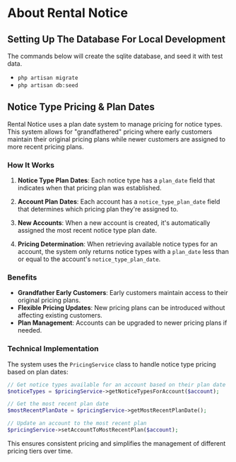 # About Rental Notice

## Setting Up The Database For Local Development

The commands below will create the sqlite database, and seed it with test data.

-   `php artisan migrate`
-   `php artisan db:seed`

## Notice Type Pricing & Plan Dates

Rental Notice uses a plan date system to manage pricing for notice types. This system allows for "grandfathered" pricing where early customers maintain their original pricing plans while newer customers are assigned to more recent pricing plans.

### How It Works

1. **Notice Type Plan Dates**: Each notice type has a `plan_date` field that indicates when that pricing plan was established.

2. **Account Plan Dates**: Each account has a `notice_type_plan_date` field that determines which pricing plan they're assigned to.

3. **New Accounts**: When a new account is created, it's automatically assigned the most recent notice type plan date.

4. **Pricing Determination**: When retrieving available notice types for an account, the system only returns notice types with a `plan_date` less than or equal to the account's `notice_type_plan_date`.

### Benefits

-   **Grandfather Early Customers**: Early customers maintain access to their original pricing plans.
-   **Flexible Pricing Updates**: New pricing plans can be introduced without affecting existing customers.
-   **Plan Management**: Accounts can be upgraded to newer pricing plans if needed.

### Technical Implementation

The system uses the `PricingService` class to handle notice type pricing based on plan dates:

```php
// Get notice types available for an account based on their plan date
$noticeTypes = $pricingService->getNoticeTypesForAccount($account);

// Get the most recent plan date
$mostRecentPlanDate = $pricingService->getMostRecentPlanDate();

// Update an account to the most recent plan
$pricingService->setAccountToMostRecentPlan($account);
```

This ensures consistent pricing and simplifies the management of different pricing tiers over time.
